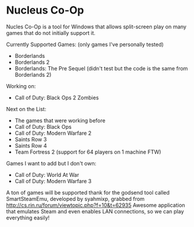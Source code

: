 # Nucleus Co-Op
Nucles Co-Op is a tool for Windows that allows split-screen play on many games that do not initially support it.


Currently Supported Games:
(only games I've personally tested)


- Borderlands
- Borderlands 2
- Borderlands: The Pre Sequel (didn't test but the code is the same from Borderlands 2)


Working on:

- Call of Duty: Black Ops 2 Zombies


Next on the List:

- The games that were working before
- Call of Duty: Black Ops
- Call of Duty: Modern Warfare 2
- Saints Row 3
- Saints Row 4
- Team Fortress 2 (support for 64 players on 1 machine FTW)


Games I want to add but I don't own:

- Call of Duty: World At War
- Call of Duty: Modern Warfare 3




A ton of games will be supported thank for the godsend tool called SmartSteamEmu, developed by syahmixp,  grabbed from http://cs.rin.ru/forum/viewtopic.php?f=10&t=62935 
Awesome application that emulates Steam and even enables LAN connections, so we can play everything easily!
